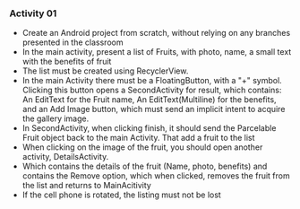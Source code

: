 ### Activity 01

- Create an Android project from scratch, without relying on any branches presented in the classroom
- In the main activity, present a list of Fruits, with photo, name, a small text with the benefits of fruit
- The list must be created using RecyclerView.
- In the main Activity there must be a FloatingButton, with a "+" symbol. Clicking this button opens a SecondActivity for result, which contains: An EditText for the Fruit name, An EditText(Multiline) for the benefits, and an Add Image button, which must send an implicit intent to acquire the gallery image.
- In SecondActivity, when clicking finish, it should send the Parcelable Fruit object back to the main Activity. That add a fruit to the list
- When clicking on the image of the fruit, you should open another activity, DetailsActivity.
- Which contains the details of the fruit (Name, photo, benefits) and contains the Remove option, which when clicked, removes the fruit from the list and returns to MainAcitivity
- If the cell phone is rotated, the listing must not be lost